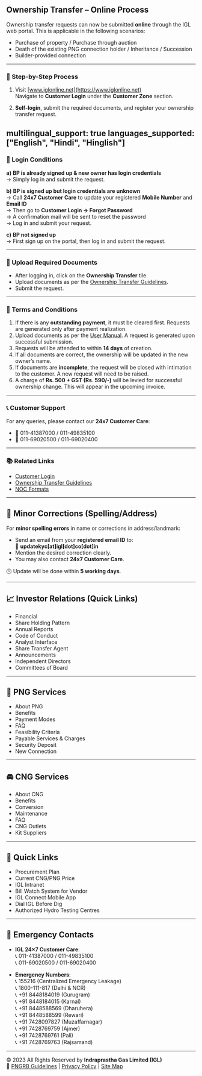 ## Ownership Transfer – Online Process
<!-- synonyms: Ownership Transfer – Online Process | ownership transfer – online process | ownership transfer  online process | Ownership Change | स्वामित्व हस्तांतरण | connection transfer -->

Ownership transfer requests can now be submitted **online** through the IGL web portal. This is applicable in the following scenarios:

- Purchase of property / Purchase through auction
- Death of the existing PNG connection holder / Inheritance / Succession
- Builder-provided connection

---

### 🧾 Step-by-Step Process
<!-- synonyms: 🧾 Step-by-Step Process | 🧾 step-by-step process | stepbystep process -->

1. Visit [www.iglonline.net](https://www.iglonline.net)  
   Navigate to **Customer Login** under the **Customer Zone** section.

2. **Self-login**, submit the required documents, and register your ownership transfer request.

multilingual_support: true
languages_supported: ["English", "Hindi", "Hinglish"]
---

### 🔐 Login Conditions
<!-- synonyms: 🔐 Login Conditions | 🔐 login conditions | login conditions -->

**a)** **BP is already signed up & new owner has login credentials**  
→ Simply log in and submit the request.

**b)** **BP is signed up but login credentials are unknown**  
→ Call **24x7 Customer Care** to update your registered **Mobile Number** and **Email ID**  
→ Then go to **Customer Login → Forgot Password**  
→ A confirmation mail will be sent to reset the password  
→ Log in and submit your request.

**c)** **BP not signed up**  
→ First sign up on the portal, then log in and submit the request.

---

### 📄 Upload Required Documents
<!-- synonyms: 📄 Upload Required Documents | 📄 upload required documents | upload required documents -->

- After logging in, click on the **Ownership Transfer** tile.
- Upload documents as per the [Ownership Transfer Guidelines](#).
- Submit the request.

---

### 📌 Terms and Conditions
<!-- synonyms: 📌 Terms and Conditions | 📌 terms and conditions | terms and conditions -->

1. If there is any **outstanding payment**, it must be cleared first. Requests are generated only after payment realization.
2. Upload documents as per the [User Manual](#). A request is generated upon successful submission.
3. Requests will be attended to within **14 days** of creation.
4. If all documents are correct, the ownership will be updated in the new owner’s name.
5. If documents are **incomplete**, the request will be closed with intimation to the customer. A new request will need to be raised.
6. A charge of **Rs. 500 + GST (Rs. 590/-)** will be levied for successful ownership change. This will appear in the upcoming invoice.

---

### 📞 Customer Support
<!-- synonyms: 📞 Customer Support | 📞 customer support | customer support -->

For any queries, please contact our **24x7 Customer Care**:

- 📱 011-41387000 / 011-49835100
- 📱 011-69020500 / 011-69020400

---

### 📚 Related Links
<!-- synonyms: 📚 Related Links | 📚 related links | related links -->

- [Customer Login](#)
- [Ownership Transfer Guidelines](#)
- [NOC Formats](#)

---

## 🔧 Minor Corrections (Spelling/Address)
<!-- synonyms: 🔧 Minor Corrections (Spelling/Address) | 🔧 minor corrections (spelling/address) | minor corrections spellingaddress -->

For **minor spelling errors** in name or corrections in address/landmark:

- Send an email from your **registered email ID** to:  
  📧 **updatekyc[at]igl[dot]co[dot]in**
- Mention the desired correction clearly.
- You may also contact **24x7 Customer Care**.

🕒 Update will be done within **5 working days**.

---

## 📈 Investor Relations (Quick Links)
<!-- synonyms: 📈 Investor Relations (Quick Links) | 📈 investor relations (quick links) | investor relations quick links -->

- Financial
- Share Holding Pattern
- Annual Reports
- Code of Conduct
- Analyst Interface
- Share Transfer Agent
- Announcements
- Independent Directors
- Committees of Board

---

## 🔌 PNG Services
<!-- synonyms: 🔌 PNG Services | 🔌 png services | png services | 🔌 पीएनजी Services -->

- About PNG
- Benefits
- Payment Modes
- FAQ
- Feasibility Criteria
- Payable Services & Charges
- Security Deposit
- New Connection

---

## 🚘 CNG Services
<!-- synonyms: 🚘 CNG Services | 🚘 cng services | cng services | 🚘 सीएनजी Services -->

- About CNG
- Benefits
- Conversion
- Maintenance
- FAQ
- CNG Outlets
- Kit Suppliers

---

## 🔗 Quick Links
<!-- synonyms: 🔗 Quick Links | 🔗 quick links | quick links -->

- Procurement Plan
- Current CNG/PNG Price
- IGL Intranet
- Bill Watch System for Vendor
- IGL Connect Mobile App
- Dial IGL Before Dig
- Authorized Hydro Testing Centres

---

## 🚨 Emergency Contacts
<!-- synonyms: 🚨 Emergency Contacts | 🚨 emergency contacts | emergency contacts -->

- **IGL 24×7 Customer Care**:  
  📞 011-41387000 / 011-49835100  
  📞 011-69020500 / 011-69020400

- **Emergency Numbers**:  
  📞 155216 (Centralized Emergency Leakage)  
  📞 1800-111-817 (Delhi & NCR)  
  📞 +91 8448184019 (Gurugram)  
  📞 +91 8448184015 (Karnal)  
  📞 +91 8448588569 (Dharuhera)  
  📞 +91 8448588599 (Rewari)  
  📞 +91 7428097827 (Muzaffarnagar)  
  📞 +91 7428769759 (Ajmer)  
  📞 +91 7428769761 (Pali)  
  📞 +91 7428769763 (Rajsamand)

---

© 2023 All Rights Reserved by **Indraprastha Gas Limited (IGL)**  
🔗 [PNGRB Guidelines](#) | [Privacy Policy](#) | [Site Map](#)
